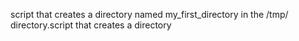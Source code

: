 script that creates a directory named my_first_directory in the /tmp/ directory.script that creates a directory
